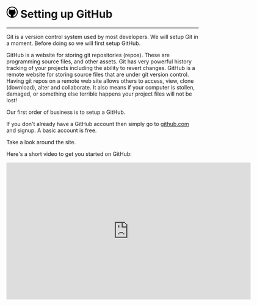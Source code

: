 # ![Github](/images/github-big.png) Setting up GitHub

----

Git is a version control system used by most developers. We will setup Git in a moment. Before doing so we will first setup GitHub. 

GitHub is a website for storing git repositories (repos). These are programming source files, and other assets. Git has very powerful history tracking of your projects including the ability to revert changes. GitHub is a remote website for storing source files that are under git version control. Having git repos on a remote web site allows others to access, view, clone (download), alter and collaborate. It also means if your computer is stollen, damaged, or something else terrible happens your project files will not be lost!

Our first order of business is to setup a GitHub. 

If you don't already have a GitHub account then simply go to [github.com](https://github.com) and signup. A basic account is free.

Take a look around the site. 

Here's a short video to get you started on GitHub:

<iframe width="640" height="360" src="https://www.youtube-nocookie.com/embed/SCZF6I-Rc4I" frameborder="0" allowfullscreen></iframe>

